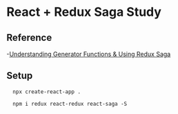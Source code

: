 # React + Redux Saga Study


## Reference
-[Understanding Generator Functions & Using Redux Saga](https://www.youtube.com/watch?v=o3A9EvMspig)


## Setup
```
  npx create-react-app .

  npm i redux react-redux react-saga -S
```